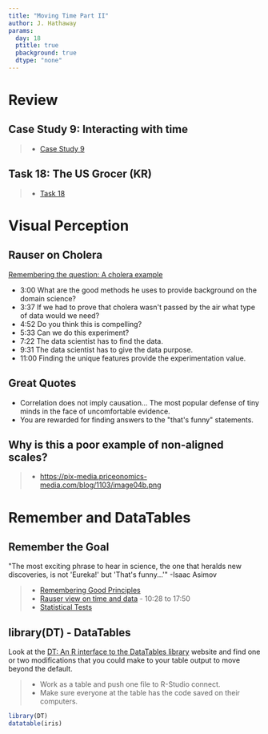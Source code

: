 ```yaml
---
title: "Moving Time Part II"
author: J. Hathaway
params:
  day: 18
  ptitle: true
  pbackground: true
  dtype: "none"
---
```









# Review



## Case Study 9: Interacting with time
> - [Case Study 9](https://byuistats.github.io/M335/weekly_projects/cs09_details.html)




## Task 18: The US Grocer (KR)
> - [Task 18](https://byuistats.github.io/M335/class_tasks/task18_details.html)






# Visual Perception

## Rauser on Cholera

[Remembering the question: A cholera example](https://www.youtube.com/watch?v=-3dw09N5_Aw)

  - 3:00 What are the good methods he uses to provide background on the domain science?
  - 3:37 If we had to prove that cholera wasn't passed by the air what type of data would we need?
  - 4:52 Do you think this is compelling? 
  - 5:33 Can we do this experiment?
  - 7:22 The data scientist has to find the data.
  - 9:31 The data scientist has to give the data purpose.
  - 11:00 Finding the unique features provide the experimentation value. 

## Great Quotes

- Correlation does not imply causation... The most popular defense of tiny minds in the face of uncomfortable evidence.
- You are rewarded for finding answers to the "that's funny" statements.

## Why is this a poor example of non-aligned scales?

> - https://pix-media.priceonomics-media.com/blog/1103/image04b.png

# Remember and DataTables

## Remember the Goal

"The most exciting phrase to hear in science, the one that heralds new discoveries, is not 'Eureka!' but 'That's funny...'" -Isaac Asimov

> - [Remembering Good Principles](https://youtu.be/fSgEeI2Xpdc)
> - [Rauser view on time and data](https://www.youtube.com/embed/coNDCIMH8bk?start=628) - 10:28 to 17:50
> - [Statistical Tests](https://www.youtube.com/embed/5Dnw46eC-0o)


## library(DT) - DataTables

Look at the [DT: An R interface to the DataTables library](http://rstudio.github.io/DT/) website and find one or two modifications that you could make to your table output to move beyond the default.

> * Work as a table and push one file to R-Studio connect.
> * Make sure everyone at the table has the code saved on their computers.




```r
library(DT)
datatable(iris)
```
